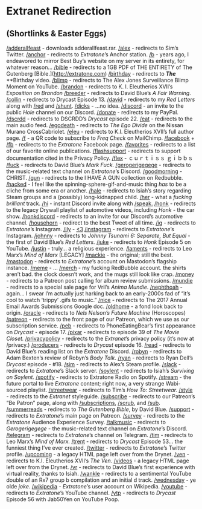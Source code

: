 # Extranet Redirection

## (Shortlinks & Easter Eggs)

[/adderallfeast](http://www.extratone.com/adderallfeast) - downloads adderallfeast.rar.
[/alex](http://extratone.com/alex) - redirects to Sim’s Twitter.
[/anchor](http://extratone.com/anchor) - redirects to *Extratone*’s Anchor station.
[/b](http://extratone.com/b) - years ago, I endeavored to mirror Best Buy’s website on my server in its entirety, for whatever reason…
[/bible](http://extratone.com/bible) - redirects to a 1GB PDF of THE ENTIRETY of The Gutenberg [Bible.\](http://extratone.com)
[/birthday](http://extratone.com/birthday) - redirects to ***The*** **Birthday video.
[/blimp](http://extratone.com/blimp) - redirects to The Alex Jones Surveillance Blimp Moment on YouTube.
[/brandon](http://extratone.com/brandon) - redirects to K. I. Eleutherios XVII’s *Exposition on Brandon*
[/breeder](http://extratone.com/breeder) - redirects to David Blue’s *A Fair Warning*.
[/collin](http://extratone.com/collin) - redirects to Drycast Episode 13.
[/david](http://extratone.com/david) - redirects to my *Red Letters* along with [/red](http://extratone.com/red) and [/shunt](http://extratone.com/shunt).
[/dicks](http://extratone.com/dicks) - …no idea.
[/discord](http://extratone.com/discord) - an invite to the public *Hole* channel on our Discord.
[/donate](http://extratone.com/donate) - redirects to my PayPal.
[/dscrdd](http://extratone.com/dscrdd) - redirects to DSCRDD’s *Drycast* episode 22.
[/eat](http://extratone.com/eat) - redirects to the main audio feed.
[/egodeath](http://extratone.com/egodeath) - redirects to *The Ego Divide* on the Nissan Murano CrossCabriolet.
[/eleu](http://extratone.com/eleu) - redirects to K.I. Eleutherios XVII’s full author page.
[/f](http://extratone.com/f) - a QR code to subscribe to *Freq Check* on MailChimp.
[/facebook](http://extratone.com/facebook)  + [/fb](http://extratone.com/fb) - redirects to the *Extratone* Facebook page.
[/favorites](http://extratone.com/favorites) - redirects to a list of our favorite online publications.
[/flashsupport](http://extratone.com/flashsupport) - redirects to support documentation cited in the Privacy Policy.
[/flex](http://extratone.com/flex) - ｃｕｒｔｉｓｓ ｇｉｂｂｓ
[/fuck](http://extratone.com/fuck) - redirects to David Blue’s *Mark Fuck.*
[/gerogerigegege](http://extratone.com/gerogerigegege) - redirects to the music-related text channel on *Extratone*’s Discord.
[/goodmorning](http://extratone.com/goodmorning) - CHRIST.
[/gun](http://extratone.com/gun) - redirects to the I HAVE A GUN collection on Redbubble.
[/hacked](http://extratone.com/hacked) - I feel like the spinning-sphere-gif-and-music thing *has* to be a cliche from some era or another.
[/hale](http://extratone.com/hale) - redirects to Isiah’s story regarding Steam groups and a (possibly) long-kidnapped child.
[/her](http://extratone.com/her) - what a *fucking brilliant* track.
[/hi](http://extratone.com/hi) - instant Discord invite along with [/speak.](http://extratone.com/speak)
[/honk](http://extratone.com/honk) - redirects to the legacy Drywall playlist of automotive videos, including *Honk* - the car show.
[/honkdiscord](http://extratone.com/honkdiscord) - redirects to an invite for our Discord’s automotive channel.
[/househorn](http://extratone.com/househorn)  - redirect to the best Tweet of all time.
[/ig](http://extratone.com/ig) - redirects to *Extratone*’s Instagram.
[/ily](http://extratone.com/ily) - [<3](http://extratone.com/<3)
[/instagram](http://extratone.com/instagram) - redirects to *Extratone*’s Instagram.
[/johnny](http://extratone.com/johnny) - redirects to *Johnny Tsunami 6: Separate, But Equal* - the first of David Blue’s *Red Letters.*
[/juke](http://extratone.com/juke) - redirects to *Honk* Episode 5 on YouTube.
[/justin](http://extratone.com/justin) - truly… a religious experience.
[/laments](http://extratone.com/laments) - redirects to Leo Marx’s *Mind of Marx* [LEGACY]
[/mackie](http://extratone.com/mackie) - the original; still the best.
[/mastodon](http://extratone.com/mastodon) - redirects to *Extratone*’s account on Mastodon’s flagship instance.
[/meme](http://extratone.com/meme) - …
[/merch](http://extratone.com/merch) - my fucking RedBubble account. the shirts aren’t bad. the clock doesn’t work, and the mugs still look like crap.
[/money](http://extratone.com/money) - redirects to a Patreon post calling for album review submissions.
[/mundie](http://extratone.com/mundie) - redirects to a special sale page for Vril’s *Anima Mundie*.
[](http://extratone.com/her)[/nephthoah](http://www.extratone.com/nephthoah/) - again… I swear I’m actually just harking back to an early-2000s fad of “it’s cool to watch ‘trippy’ .gifs to music.”
[/nice](http://extratone.com/nice) - redirects to The 2017 Annual Email Awards Submissions Google doc.
[/oldhome](http://extratone.com/oldhome) - a fond look back to origin.
[/oracle](http://extratone.com/oracle) - redirects to *Nels Nelson’s Future Machine* (Horoscopes)
[/patreon](http://extratone.com/patreon) - redirects to the front page of our Patreon, which we use as our subscription service.
[/peb](http://extratone.com/peb) - redirects to PhoneEatingBear’s first appearance on *Drycast* - episode 17.
[/pixar](http://extratone.com/pixar) - redirects to episode 39 of *The Movie Closet.*
[/privacypolicy](http://extratone.com/privacypolicy) - redirects to the *Extranet*’s privacy policy (it’s now at /privacy.)
[/producers](http://extratone.com/producers) - redirects to *Drycast* episode 16.
[/read](http://extratone.com/read) - redirects to David Blue’s reading list on the *Extratone* Discord.
[/robyn](http://extratone.com/robyn) - redirects to Adam Bexten’s review of Robyn’s *Body Talk*.
[/ryan](http://extratone.com/ryan) - redirects to Ryan Dell’s *Drycast* episode - #18.
[/sim](http://extratone.com/sim) - redirects to Alex’s Steam profile.
[/slack](http://extratone.com/slack) - redirects to *Extratone*’s Slack server.
[/soylent](http://extratone.com/soylent) - redirects to Isiah’s *Surviving on Soylent.*
[/spotify](http://extratone.com/spotify) - redirects to Extratone Radio on Spotify.
[/stream](http://extratone.com/stream) - the future portal to live *Extratone* content; right now, a very strange Wabi-sourced playlist.
[/streetwear](http://extratone.com/streetwear) - redirects to Tim’s *How To: Streetwear.*
[/style](http://extratone.com/style) - redirects to the *Extranet* styleguide.
[/subscribe](http://extratone.com/subscribe) - redirects to our Patreon’s “Be Patron” page, along with [/subscriptions](http://extratone.com/subscriptions), [/scrub](http://extratone.com/scrub), and [/sub](http://extratone.com/sub).
[/summerreads](http://extratone.com/summerreads) - redirects to *The Gutenberg Bible*, by David Blue.
[/support](http://extratone.com/support) - redirects to *Extratone*’s main page on Patreon.
[/survey](http://extratone.com/survey) - redirects to the *Extratone* Audience Experience Survey.
[/talkmusic](http://extratone.com/talkmusic) - redirects to *Gerogerigegege* - the music-related text channel on *Extratone*’s Discord.
[/telegram](http://extratone.com/telegram) - redirects to *Extratone*’s channel on Telegram.
[/tim](http://extratone.com/tim) - redirects to Leo Marx’s *Mind of Marx.*
[/trent](http://extratone.com/trent) - redirects to *Drycast* Episode 53… the funniest thing I’ve ever created.
[/twitter](http://extratone.com/twitter) - redirects to *Extratone*’s Twitter profile.
[/upcoming](http://extratone.com/upcoming) - a legacy HTML page left over from the Drynet.
[/ven](http://extratone.com/ven) - redirects to K.I. Eleutherios XVII’s *The Ven.*
[/videos](http://extratone.com/videos) - a legacy HTML page left over from the Drynet.
[/vr](http://extratone.com/vr) - redirects to David Blue’s first experience with virtual reality, thanks to Isiah.
[/wankle](http://extratone.com/wankle) - redirects to a sentimental YouTube double of an Rx7 group b compilation and an initial d track.
[/wednesday](http://extratone.com/wednesday) - ye olde *joke*.
[/wikipedia](http://extratone.com/wikipedia) - *Extratone*’s user account on Wikipedia.
[/youtube](http://extratone.com/youtube) - redirects to *Extratone*’s YouTube channel.
[/ytp](http://extratone.com/ytp) - redirects to *Drycast* Episode 56 with Jab50Yen on YouTube Poop.

